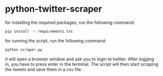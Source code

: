 # python-twitter-scraper

for installing the required packages, run the following command:
```bash
pip install -r requirements.txt
```
for running the script, run the following command:
```bash
python scraper.py
```
It will open a browser window and ask you to login to twitter. After logging in, you have to press enter in the terminal. The script will then start scraping the tweets and save them in a csv file.
